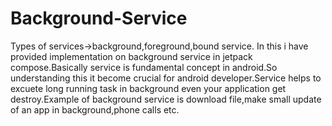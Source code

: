 # Background-Service
Types of services->background,foreground,bound service.
In this i have provided implementation on background service in jetpack compose.Basically service is fundamental concept in android.So understanding this it become crucial for android developer.Service helps to  excuete long running task in background even your application get destroy.Example of background service is download file,make small update of an app in background,phone calls etc.  
